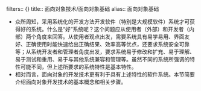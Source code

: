 filters:: {}
title:: 面向对象技术/面向对象基础
alias:: 面向对象基础

- 众所周知，采用系统化的开发方法开发软件（特别是大规模软件）系统才可获得好的系统。什么是“好”系统呢？这个问题应从使用者（外部）和开发者（内部）两个角度来回答。从使用者观点出发，需要系统具有易学易用、界面友好、正确使用时能快速给出正确结果、效率高等优点，还要求系统安全可靠等；从系统开发者和管理者角度出发，要求系统易于修改和扩充、易于理解、易于测试和重用、易于与其他系统兼容和管理等。虽然不同的系统所强调的特性可能不同，但上述所要求的系统特性是基本特性。
- 相对而言，面向对象的开发技术更有利于具有上述特性的软件系统。本节简要介绍面向对象开发技术的基本概念和相关步骤。